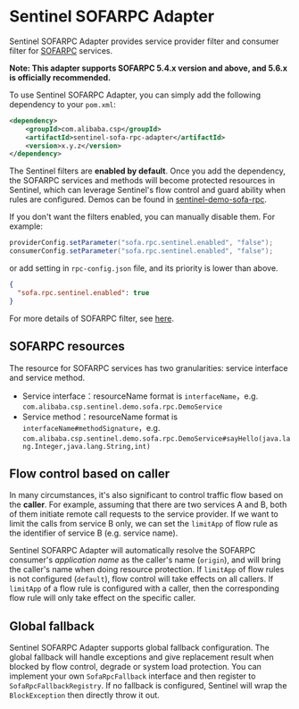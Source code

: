 # Sentinel SOFARPC Adapter

Sentinel SOFARPC Adapter provides service provider filter and consumer filter
for [SOFARPC](https://www.sofastack.tech/projects/sofa-rpc) services.

**Note: This adapter supports SOFARPC 5.4.x version and above, and 5.6.x is officially recommended.**

To use Sentinel SOFARPC Adapter, you can simply add the following dependency to your `pom.xml`:

```xml
<dependency>
    <groupId>com.alibaba.csp</groupId>
    <artifactId>sentinel-sofa-rpc-adapter</artifactId>
    <version>x.y.z</version>
</dependency>
```

The Sentinel filters are **enabled by default**. Once you add the dependency,
the SOFARPC services and methods will become protected resources in Sentinel,
which can leverage Sentinel's flow control and guard ability when rules are configured.
Demos can be found in [sentinel-demo-sofa-rpc](https://github.com/alibaba/Sentinel/tree/master/sentinel-demo/sentinel-demo-sofa-rpc).

If you don't want the filters enabled, you can manually disable them. For example:

```java
providerConfig.setParameter("sofa.rpc.sentinel.enabled", "false");
consumerConfig.setParameter("sofa.rpc.sentinel.enabled", "false");
```

or add setting in `rpc-config.json` file, and its priority is lower than above.

```json
{
  "sofa.rpc.sentinel.enabled": true
}
```

For more details of SOFARPC filter, see [here](https://www.sofastack.tech/projects/sofa-rpc/custom-filter/).

## SOFARPC resources

The resource for SOFARPC services has two granularities: service interface and service method.

- Service interface：resourceName format is `interfaceName`，e.g. `com.alibaba.csp.sentinel.demo.sofa.rpc.DemoService`
- Service method：resourceName format is `interfaceName#methodSignature`，e.g. `com.alibaba.csp.sentinel.demo.sofa.rpc.DemoService#sayHello(java.lang.Integer,java.lang.String,int)`

## Flow control based on caller

In many circumstances, it's also significant to control traffic flow based on the **caller**.
For example, assuming that there are two services A and B, both of them initiate remote call requests to the service provider.
If we want to limit the calls from service B only, we can set the `limitApp` of flow rule as the identifier of service B (e.g. service name).

Sentinel SOFARPC Adapter will automatically resolve the SOFARPC consumer's *application name* as the caller's name (`origin`),
and will bring the caller's name when doing resource protection.
If `limitApp` of flow rules is not configured (`default`), flow control will take effects on all callers.
If `limitApp` of a flow rule is configured with a caller, then the corresponding flow rule will only take effect on the specific caller.

## Global fallback

Sentinel SOFARPC Adapter supports global fallback configuration.
The global fallback will handle exceptions and give replacement result when blocked by
flow control, degrade or system load protection. You can implement your own `SofaRpcFallback` interface
and then register to `SofaRpcFallbackRegistry`. If no fallback is configured, Sentinel will wrap the `BlockException`
then directly throw it out.

